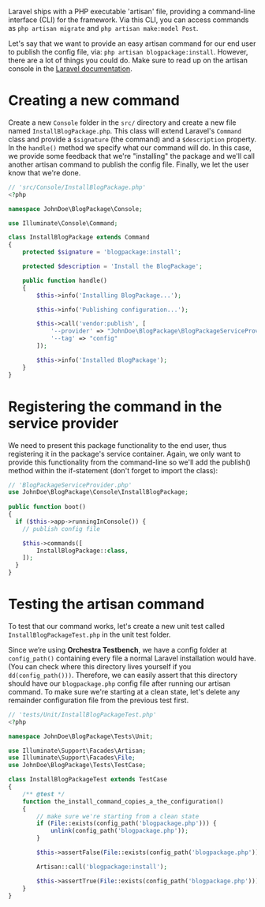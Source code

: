 Laravel ships with a PHP executable 'artisan' file, providing a command-line interface (CLI) for the framework. Via this CLI, you can access commands as `php artisan migrate` and `php artisan make:model Post`.

Let's say that we want to provide an easy artisan command for our end user to publish the config file, via: `php artisan blogpackage:install`. However, there are a lot of things you could do. Make sure to read up on the artisan console in the [Laravel documentation](https://laravel.com/docs/6.x/artisan).

# Creating a new command
Create a new `Console` folder in the `src/` directory and create a new file named `InstallBlogPackage.php`. This class will extend Laravel's `Command` class and provide a `$signature` (the command) and a `$description` property. In the `handle()` method we specify what our command will do. In this case, we provide some feedback that we're "installing" the package and we'll call another artisan command to publish the config file. Finally, we let the user know that we're done. 

```php
// 'src/Console/InstallBlogPackage.php'
<?php

namespace JohnDoe\BlogPackage\Console;

use Illuminate\Console\Command;

class InstallBlogPackage extends Command
{
    protected $signature = 'blogpackage:install';

    protected $description = 'Install the BlogPackage';

    public function handle()
    {
        $this->info('Installing BlogPackage...');

        $this->info('Publishing configuration...');

        $this->call('vendor:publish', [
            '--provider' => "JohnDoe\BlogPackage\BlogPackageServiceProvider",
            '--tag' => "config"
        ]);

        $this->info('Installed BlogPackage');
    }
}
```

# Registering the command in the service provider
We need to present this package functionality to the end user, thus registering it in the package's service container. Again, we only want to provide this functionality from the command-line so we'll add the publish() method within the if-statement (don't forget to import the class):

```php
// 'BlogPackageServiceProvider.php'
use JohnDoe\BlogPackage\Console\InstallBlogPackage;
﻿
public function boot()
{﻿
  if ($this->app->runningInConsole()) {
    // publish config file

    $this->commands([
        InstallBlogPackage::class,
    ]);
  }
}
```

# Testing the artisan command
To test that our command works, let's create a new unit test called `InstallBlogPackageTest.php` in the unit test folder.

Since we’re using **Orchestra Testbench**, we have a config folder at `config_path()` containing every file a normal Laravel installation would have. (You can check where this directory lives yourself if you `dd(config_path()))`. Therefore, we can easily assert that this directory should have our `blogpackage.php` config file after running our artisan command. To make sure we're starting at a clean state, let's delete any remainder configuration file from the previous test first.

```php
// 'tests/Unit/InstallBlogPackageTest.php'
<?php

namespace JohnDoe\BlogPackage\Tests\Unit;

use Illuminate\Support\Facades\Artisan;
use Illuminate\Support\Facades\File;
use JohnDoe\BlogPackage\Tests\TestCase;

class InstallBlogPackageTest extends TestCase
{
    /** @test */
    function the_install_command_copies_a_the_configuration()
    {
        // make sure we're starting from a clean state
        if (File::exists(config_path('blogpackage.php'))) {
            unlink(config_path('blogpackage.php'));
        }

        $this->assertFalse(File::exists(config_path('blogpackage.php')));

        Artisan::call('blogpackage:install');

        $this->assertTrue(File::exists(config_path('blogpackage.php')));
    }
}
```